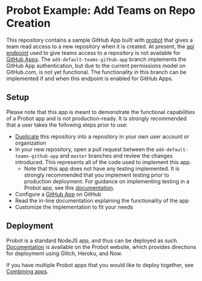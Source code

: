 # Probot Example: Add Teams on Repo Creation

This repository contains a sample GitHub App built with [probot](https://github.com/probot/probot) that gives a team read access to a new repository when it is created. At present, the [api endpoint](https://octokit.github.io/rest.js/#api-Orgs-addTeamRepo) used to give teams access to a repository is not available for [GitHub Apps](https://developer.github.com/apps/). The `add-default-teams-github-app` branch implements the GitHub App authentication, but due to the current permissions model on GitHub.com, is not yet functional. The functionality in this branch can be implemented if and when this endpoint is enabled for GitHub Apps.  

## Setup

Please note that this app is meant to demonstrate the functional capabilities of a Probot app and is not production-ready. It is strongly recommended that a user takes the following steps prior to use:

- [Duplicate](https://help.github.com/articles/duplicating-a-repository/) this repository into a repository in your own user account or organization
- In your new repository, open a pull request between the `add-default-teams-github-app` and `master` branches and review the changes introduced. This represents all of the code used to implement this app.
  - Note that this app does not have any testing implemented. It is strongly recommended that you implement testing prior to production deployment. For guidance on implementing testing in a Probot app, see this [documentation](https://probot.github.io/docs/testing/).
- Configure a [GitHub App](https://probot.github.io/docs/development/#configuring-a-github-app) on GitHub
- Read the in-line documentation explaining the functionality of the app
- Customize the implementation to fit your needs

## Deployment

Probot is a standard NodeJS app, and thus can be deployed as such. [Documentation](https://probot.github.io/docs/deployment) is available on the Probot website, which provides directions for deployment using Glitch, Heroku, and Now.

If you have multiple Probot apps that you would like to deploy together, see [Combining apps](https://probot.github.io/docs/deployment/#combining-apps).

